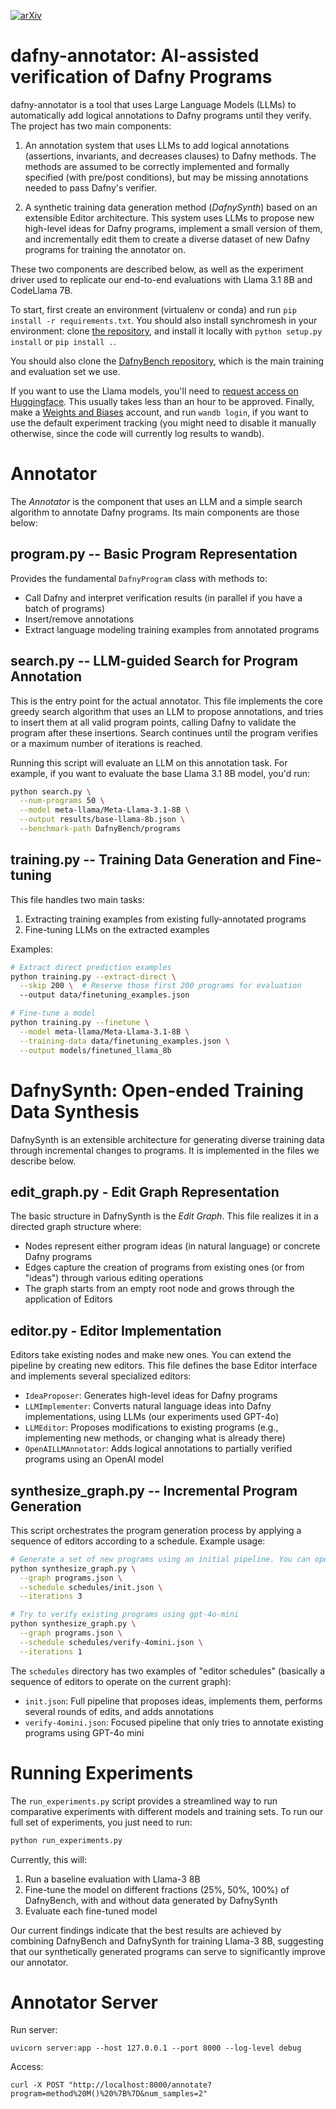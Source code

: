 [![arXiv](https://img.shields.io/badge/arXiv-2402.08147-pink.svg)](https://arxiv.org/abs/2411.15143)

# dafny-annotator: AI-assisted verification of Dafny Programs

dafny-annotator is a tool that uses Large Language Models (LLMs) to automatically add logical annotations to Dafny programs until they verify. The project has two main components:

1. An annotation system that uses LLMs to add logical annotations (assertions, invariants, and decreases clauses) to Dafny methods. The methods are assumed to be correctly implemented and formally specified (with pre/post conditions), but may be missing annotations needed to pass Dafny's verifier.

2. A synthetic training data generation method (*DafnySynth*) based on an extensible Editor architecture. This system uses LLMs to propose new high-level ideas for Dafny programs, implement a small version of them, and incrementally edit them to create a diverse dataset of new Dafny programs for training the annotator on.

These two components are described below, as well as the experiment driver used to replicate our end-to-end evaluations with Llama 3.1 8B and CodeLlama 7B.

To start, first create an environment (virtualenv or conda) and run `pip install -r requirements.txt`. You should also install synchromesh in your environment: clone [the repository](https://github.com/kanishkg/synchromesh/), and install it locally with `python setup.py install` or `pip install .`.

You should also clone the [DafnyBench repository](https://github.com/ChloeL19/DafnyBench/), which is the main training and evaluation set we use.

If you want to use the Llama models, you'll need to [request access on Huggingface](https://huggingface.co/meta-llama/Llama-3.1-8B). This usually takes less than an hour to be approved. Finally, make a [Weights and Biases](https://wandb.ai/) account, and run `wandb login`, if you want to use the default experiment tracking (you might need to disable it manually otherwise, since the code will currently log results to wandb).

# Annotator

The *Annotator* is the component that uses an LLM and a simple search algorithm to annotate Dafny programs. Its main components are those below: 

## program.py -- Basic Program Representation

Provides the fundamental `DafnyProgram` class with methods to:
- Call Dafny and interpret verification results (in parallel if you have a batch of programs)
- Insert/remove annotations
- Extract language modeling training examples from annotated programs

## search.py -- LLM-guided Search for Program Annotation

This is the entry point for the actual annotator. This file implements the core greedy search algorithm that uses an LLM to propose annotations, and tries to insert them at all valid program points, calling Dafny to validate the program after these insertions. Search continues until the program verifies or a maximum number of iterations is reached.

Running this script will evaluate an LLM on this annotation task. For example, if you want to evaluate the base Llama 3.1 8B model, you'd run:

```bash
python search.py \
  --num-programs 50 \
  --model meta-llama/Meta-Llama-3.1-8B \
  --output results/base-llama-8b.json \
  --benchmark-path DafnyBench/programs
```

## training.py -- Training Data Generation and Fine-tuning

This file handles two main tasks:

1. Extracting training examples from existing fully-annotated programs
2. Fine-tuning LLMs on the extracted examples

Examples:

```bash
# Extract direct prediction examples
python training.py --extract-direct \
  --skip 200 \  # Reserve those first 200 programs for evaluation
  --output data/finetuning_examples.json

# Fine-tune a model
python training.py --finetune \
  --model meta-llama/Meta-Llama-3.1-8B \
  --training-data data/finetuning_examples.json \
  --output models/finetuned_llama_8b
```

# DafnySynth: Open-ended Training Data Synthesis

DafnySynth is an extensible architecture for generating diverse training data through incremental changes to programs. It is implemented in the files we describe below.

## edit_graph.py - Edit Graph Representation

The basic structure in DafnySynth is the *Edit Graph*. This file realizes it in a directed graph structure where:

- Nodes represent either program ideas (in natural language) or concrete Dafny programs
- Edges capture the creation of programs from existing ones (or from "ideas") through various editing operations
- The graph starts from an empty root node and grows through the application of Editors

## editor.py - Editor Implementation

Editors take existing nodes and make new ones. You can extend the pipeline by creating new editors. This file defines the base Editor interface and implements several specialized editors:

- `IdeaProposer`: Generates high-level ideas for Dafny programs
- `LLMImplementer`: Converts natural language ideas into Dafny implementations, using LLMs (our experiments used GPT-4o)
- `LLMEditor`: Proposes modifications to existing programs (e.g., implementing new methods, or changing what is already there)
- `OpenAILLMAnnotator`: Adds logical annotations to partially verified programs using an OpenAI model

## synthesize_graph.py -- Incremental Program Generation

This script orchestrates the program generation process by applying a sequence of editors according to a schedule. Example usage:

```bash
# Generate a set of new programs using an initial pipeline. You can open schedules/init.json to see what editors run in what order.
python synthesize_graph.py \
  --graph programs.json \
  --schedule schedules/init.json \
  --iterations 3

# Try to verify existing programs using gpt-4o-mini
python synthesize_graph.py \
  --graph programs.json \
  --schedule schedules/verify-4omini.json \
  --iterations 1
```

The `schedules` directory has two examples of "editor schedules" (basically a sequence of editors to operate on the current graph):
- `init.json`: Full pipeline that proposes ideas, implements them, performs several rounds of edits, and adds annotations
- `verify-4omini.json`: Focused pipeline that only tries to annotate existing programs using GPT-4o mini

# Running Experiments

The `run_experiments.py` script provides a streamlined way to run comparative experiments with different models and training sets. To run our full set of experiments, you just need to run:

```bash
python run_experiments.py
```

Currently, this will:
1. Run a baseline evaluation with Llama-3 8B
2. Fine-tune the model on different fractions (25%, 50%, 100%) of DafnyBench, with and without data generated by DafnySynth
3. Evaluate each fine-tuned model

Our current findings indicate that the best results are achieved by combining DafnyBench and DafnySynth for training Llama-3 8B, suggesting that our synthetically generated programs can serve to significantly improve our annotator.

# Annotator Server

Run server:
```
uvicorn server:app --host 127.0.0.1 --port 8000 --log-level debug
```

Access:
```
curl -X POST "http://localhost:8000/annotate?program=method%20M()%20%7B%7D&num_samples=2"
```